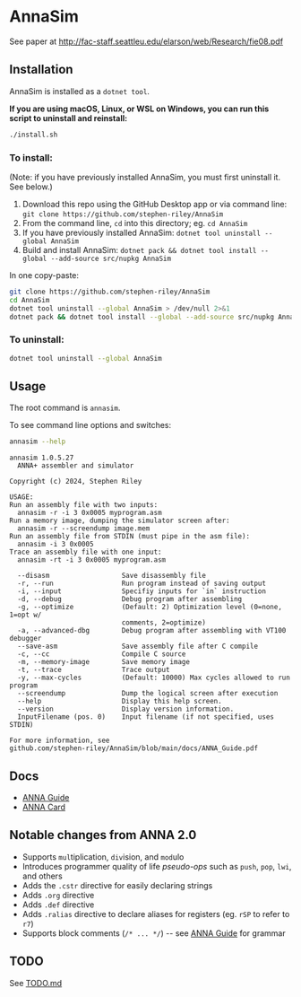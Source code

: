 # AnnaSim

See paper at http://fac-staff.seattleu.edu/elarson/web/Research/fie08.pdf

## Installation

AnnaSim is installed as a `dotnet tool`.

**If you are using macOS, Linux, or WSL on Windows, you can run this script to uninstall and reinstall:**

```bash
./install.sh
```

### To install:

(Note: if you have previously installed AnnaSim, you must first uninstall it.  See below.)
1. Download this repo using the GitHub Desktop app or via command line: `git clone https://github.com/stephen-riley/AnnaSim`
1. From the command line, `cd` into this directory; eg. `cd AnnaSim`
1. If you have previously installed AnnaSim: `dotnet tool uninstall --global AnnaSim`
1. Build and install AnnaSim: `dotnet pack && dotnet tool install --global --add-source src/nupkg AnnaSim`

In one copy-paste:

```bash
git clone https://github.com/stephen-riley/AnnaSim
cd AnnaSim
dotnet tool uninstall --global AnnaSim > /dev/null 2>&1
dotnet pack && dotnet tool install --global --add-source src/nupkg AnnaSim
```

### To uninstall:

```bash
dotnet tool uninstall --global AnnaSim
```

## Usage

The root command is `annasim`.  

To see command line options and switches:

```bash
annasim --help
```

```
annasim 1.0.5.27
  ANNA+ assembler and simulator

Copyright (c) 2024, Stephen Riley

USAGE:
Run an assembly file with two inputs:
  annasim -r -i 3 0x0005 myprogram.asm
Run a memory image, dumping the simulator screen after:
  annasim -r --screendump image.mem
Run an assembly file from STDIN (must pipe in the asm file):
  annasim -i 3 0x0005
Trace an assembly file with one input:
  annasim -rt -i 3 0x0005 myprogram.asm

  --disasm                  Save disassembly file
  -r, --run                 Run program instead of saving output
  -i, --input               Specifiy inputs for `in` instruction
  -d, --debug               Debug program after assembling
  -g, --optimize            (Default: 2) Optimization level (0=none, 1=opt w/
                            comments, 2=optimize)
  -a, --advanced-dbg        Debug program after assembling with VT100 debugger
  --save-asm                Save assembly file after C compile
  -c, --cc                  Compile C source
  -m, --memory-image        Save memory image
  -t, --trace               Trace output
  -y, --max-cycles          (Default: 10000) Max cycles allowed to run program
  --screendump              Dump the logical screen after execution
  --help                    Display this help screen.
  --version                 Display version information.
  InputFilename (pos. 0)    Input filename (if not specified, uses STDIN)

For more information, see
github.com/stephen-riley/AnnaSim/blob/main/docs/ANNA_Guide.pdf
```

## Docs

* [ANNA Guide](docs/ANNA_Guide.pdf)
* [ANNA Card](docs/ANNA_Card.pdf)

## Notable changes from ANNA 2.0

* Supports `mul`tiplication, `div`ision, and `mod`ulo
* Introduces programmer quality of life *pseudo-ops* such as `push`, `pop`, `lwi`, and others
* Adds the `.cstr` directive for easily declaring strings
* Adds `.org` directive
* Adds `.def` directive
* Adds `.ralias` directive to declare aliases for registers (eg. `rSP` to refer to `r7`)
* Supports block comments (`/* ... */`) -- see [ANNA Guide](docs/ANNA_Guide.pdf) for grammar

## TODO

See [TODO.md](TODO.md)
